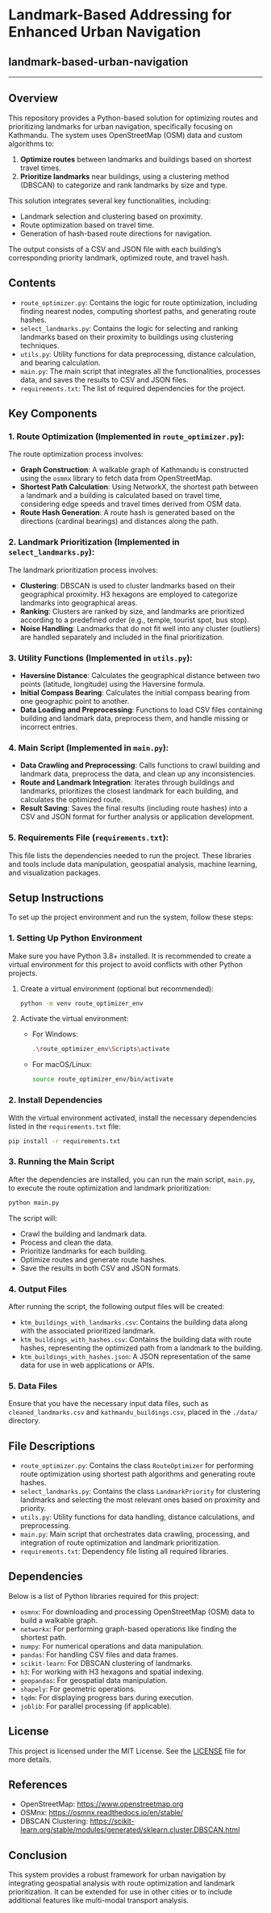 # Landmark-Based Addressing for Enhanced Urban Navigation


## landmark-based-urban-navigation

---

## Overview

This repository provides a Python-based solution for optimizing routes and prioritizing landmarks for urban navigation, specifically focusing on Kathmandu. The system uses OpenStreetMap (OSM) data and custom algorithms to:

1. **Optimize routes** between landmarks and buildings based on shortest travel times.
2. **Prioritize landmarks** near buildings, using a clustering method (DBSCAN) to categorize and rank landmarks by size and type.

This solution integrates several key functionalities, including:
- Landmark selection and clustering based on proximity.
- Route optimization based on travel time.
- Generation of hash-based route directions for navigation.

The output consists of a CSV and JSON file with each building’s corresponding priority landmark, optimized route, and travel hash.

## Contents

- `route_optimizer.py`: Contains the logic for route optimization, including finding nearest nodes, computing shortest paths, and generating route hashes.
- `select_landmarks.py`: Contains the logic for selecting and ranking landmarks based on their proximity to buildings using clustering techniques.
- `utils.py`: Utility functions for data preprocessing, distance calculation, and bearing calculation.
- `main.py`: The main script that integrates all the functionalities, processes data, and saves the results to CSV and JSON files.
- `requirements.txt`: The list of required dependencies for the project.

## Key Components

### 1. **Route Optimization** (Implemented in `route_optimizer.py`):
The route optimization process involves:
- **Graph Construction**: A walkable graph of Kathmandu is constructed using the `osmnx` library to fetch data from OpenStreetMap.
- **Shortest Path Calculation**: Using NetworkX, the shortest path between a landmark and a building is calculated based on travel time, considering edge speeds and travel times derived from OSM data.
- **Route Hash Generation**: A route hash is generated based on the directions (cardinal bearings) and distances along the path.

### 2. **Landmark Prioritization** (Implemented in `select_landmarks.py`):
The landmark prioritization process involves:
- **Clustering**: DBSCAN is used to cluster landmarks based on their geographical proximity. H3 hexagons are employed to categorize landmarks into geographical areas.
- **Ranking**: Clusters are ranked by size, and landmarks are prioritized according to a predefined order (e.g., temple, tourist spot, bus stop).
- **Noise Handling**: Landmarks that do not fit well into any cluster (outliers) are handled separately and included in the final prioritization.

### 3. **Utility Functions** (Implemented in `utils.py`):
- **Haversine Distance**: Calculates the geographical distance between two points (latitude, longitude) using the Haversine formula.
- **Initial Compass Bearing**: Calculates the initial compass bearing from one geographic point to another.
- **Data Loading and Preprocessing**: Functions to load CSV files containing building and landmark data, preprocess them, and handle missing or incorrect entries.

### 4. **Main Script** (Implemented in `main.py`):
- **Data Crawling and Preprocessing**: Calls functions to crawl building and landmark data, preprocess the data, and clean up any inconsistencies.
- **Route and Landmark Integration**: Iterates through buildings and landmarks, prioritizes the closest landmark for each building, and calculates the optimized route.
- **Result Saving**: Saves the final results (including route hashes) into a CSV and JSON format for further analysis or application development.

### 5. **Requirements File** (`requirements.txt`):
This file lists the dependencies needed to run the project. These libraries and tools include data manipulation, geospatial analysis, machine learning, and visualization packages.

## Setup Instructions

To set up the project environment and run the system, follow these steps:

### 1. **Setting Up Python Environment**
Make sure you have Python 3.8+ installed. It is recommended to create a virtual environment for this project to avoid conflicts with other Python projects.

1. Create a virtual environment (optional but recommended):
   ```bash
   python -m venv route_optimizer_env
   ```

2. Activate the virtual environment:
   - For Windows:
     ```bash
     .\route_optimizer_env\Scripts\activate
     ```
   - For macOS/Linux:
     ```bash
     source route_optimizer_env/bin/activate
     ```

### 2. **Install Dependencies**
With the virtual environment activated, install the necessary dependencies listed in the `requirements.txt` file:

```bash
pip install -r requirements.txt
```

### 3. **Running the Main Script**
After the dependencies are installed, you can run the main script, `main.py`, to execute the route optimization and landmark prioritization:

```bash
python main.py
```

The script will:
- Crawl the building and landmark data.
- Process and clean the data.
- Prioritize landmarks for each building.
- Optimize routes and generate route hashes.
- Save the results in both CSV and JSON formats.

### 4. **Output Files**
After running the script, the following output files will be created:
- `ktm_buildings_with_landmarks.csv`: Contains the building data along with the associated prioritized landmark.
- `ktm_buildings_with_hashes.csv`: Contains the building data with route hashes, representing the optimized path from a landmark to the building.
- `ktm_buildings_with_hashes.json`: A JSON representation of the same data for use in web applications or APIs.

### 5. **Data Files**
Ensure that you have the necessary input data files, such as `cleaned_landmarks.csv` and `kathmandu_buildings.csv`, placed in the `./data/` directory.

## File Descriptions

- `route_optimizer.py`: Contains the class `RouteOptimizer` for performing route optimization using shortest path algorithms and generating route hashes.
- `select_landmarks.py`: Contains the class `LandmarkPriority` for clustering landmarks and selecting the most relevant ones based on proximity and priority.
- `utils.py`: Utility functions for data handling, distance calculations, and preprocessing.
- `main.py`: Main script that orchestrates data crawling, processing, and integration of route optimization and landmark prioritization.
- `requirements.txt`: Dependency file listing all required libraries.

## Dependencies

Below is a list of Python libraries required for this project:

- `osmnx`: For downloading and processing OpenStreetMap (OSM) data to build a walkable graph.
- `networkx`: For performing graph-based operations like finding the shortest path.
- `numpy`: For numerical operations and data manipulation.
- `pandas`: For handling CSV files and data frames.
- `scikit-learn`: For DBSCAN clustering of landmarks.
- `h3`: For working with H3 hexagons and spatial indexing.
- `geopandas`: For geospatial data manipulation.
- `shapely`: For geometric operations.
- `tqdm`: For displaying progress bars during execution.
- `joblib`: For parallel processing (if applicable).

## License

This project is licensed under the MIT License. See the [LICENSE](./LICENSE) file for more details.

## References

- OpenStreetMap: https://www.openstreetmap.org
- OSMnx: https://osmnx.readthedocs.io/en/stable/
- DBSCAN Clustering: https://scikit-learn.org/stable/modules/generated/sklearn.cluster.DBSCAN.html

## Conclusion

This system provides a robust framework for urban navigation by integrating geospatial analysis with route optimization and landmark prioritization. It can be extended for use in other cities or to include additional features like multi-modal transport analysis.